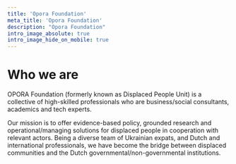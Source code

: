 ```yaml
---
title: 'Opora Foundation'
meta_title: 'Opora Foundation'
description: "Opora Foundation"
intro_image_absolute: true
intro_image_hide_on_mobile: true
---
```


# Who we are

OPORA Foundation (formerly known as Displaced People Unit) is a collective of high-skilled professionals who are business/social consultants, academics and tech experts. 
&nbsp;
&nbsp;

Our mission is to offer evidence-based policy, grounded research and operational/managing solutions for displaced people in cooperation with relevant actors. Being a diverse team of Ukrainian expats, and Dutch and international professionals, we have become the bridge between displaced communities and the Dutch governmental/non-governmental institutions.

&nbsp;

